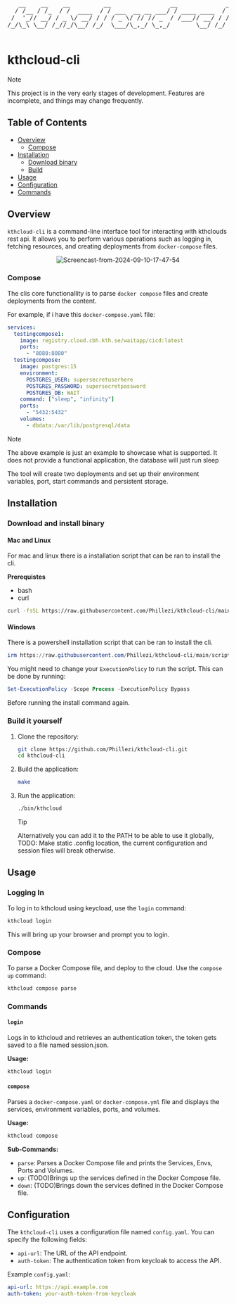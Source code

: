 <div align="center">
<pre>
   __    __    __         __                __             __   _ 
  / /__ / /_  / /  ____  / / ___  __ __ ___/ / ____ ____  / /  (_)
 /  '_// __/ / _ \/ __/ / / / _ \/ // // _  / /___// __/ / /  / / 
/_/\_\ \__/ /_//_/\__/ /_/  \___/\_,_/ \_,_/       \__/ /_/  /_/  
                                                                  
</pre>
</div>

# kthcloud-cli

> [!NOTE]  
> This project is in the very early stages of development. Features are incomplete, and things may change frequently.

## Table of Contents

- [Overview](#overview)
  - [Compose](#compose)
- [Installation](#installation)
  - [Download binary](#download-and-install-binary)
  - [Build](#build-it-yourself)
- [Usage](#usage)
- [Configuration](#configuration)
- [Commands](#commands)

## Overview

`kthcloud-cli` is a command-line interface tool for interacting with kthclouds rest api. It allows you to perform various operations such as logging in, fetching resources, and creating deployments from `docker-compose` files.

<div align="center">
    
![Screencast-from-2024-09-10-17-47-54](https://github.com/user-attachments/assets/ffa9d85d-0974-4a89-a480-3918b4ebb35f)

</div>

### Compose

The clis core functionallity is to parse `docker compose` files and create deployments from the content.

For example, if i have this `docker-compose.yaml` file:

```yaml
services:
  testingcompose1:
    image: registry.cloud.cbh.kth.se/waitapp/cicd:latest
    ports:
      - "8080:8080"
  testingcompose:
    image: postgres:15
    environment:
      POSTGRES_USER: supersecretuserhere
      POSTGRES_PASSWORD: supersecretpassword
      POSTGRES_DB: WAIT
    command: ["sleep", "infinity"]
    ports:
      - "5432:5432"
    volumes:
      - dbdata:/var/lib/postgresql/data
```

> [!NOTE]
> The above example is just an example to showcase what is supported. It does not provide a functional application, the database will just run sleep

The tool will create two deployments and set up their environment variables, port, start commands and persistent storage.

## Installation

### Download and install binary

#### Mac and Linux

For mac and linux there is a installation script that can be ran to install the cli.

**Prerequistes**

- bash
- curl

```bash
curl -fsSL https://raw.githubusercontent.com/Phillezi/kthcloud-cli/main/scripts/install.sh | bash

```

#### Windows

There is a powershell installation script that can be ran to install the cli.

```powershell
irm https://raw.githubusercontent.com/Phillezi/kthcloud-cli/main/scripts/install.ps1 | iex

```

You might need to change your `ExecutionPolicy` to run the script. This can be done by running:

```powershell
Set-ExecutionPolicy -Scope Process -ExecutionPolicy Bypass

```

Before running the install command again.

### Build it yourself

1. Clone the repository:

   ```bash
   git clone https://github.com/Phillezi/kthcloud-cli.git
   cd kthcloud-cli
   ```

2. Build the application:

   ```bash
   make
   ```

3. Run the application:
   ```bash
   ./bin/kthcloud
   ```
   > [!TIP]
   > Alternatively you can add it to the PATH to be able to use it globally, TODO: Make static .config location, the current configuration and session files will break otherwise.

<!--
   Alternatively you can move it to a location and add it to the path to be able to use it globally. **(dont do it yet, not ready)**
   ```bash
   sudo cp ./bin/kthcloud /usr/local/bin/
   ```
   Also make sure that `/usr/local/bin` is on the `PATH`.
   ```bash
   echo $PATH | grep /usr/local/bin
   ```
-->

## Usage

### Logging In

To log in to kthcloud using keycload, use the `login` command:

```bash
kthcloud login
```

This will bring up your browser and prompt you to login.

### Compose

To parse a Docker Compose file, and deploy to the cloud. Use the `compose up` command:

```bash
kthcloud compose parse
```

### Commands

#### `login`

Logs in to kthcloud and retrieves an authentication token, the token gets saved to a file named session.json.

**Usage:**

```bash
kthcloud login
```

#### `compose`

Parses a `docker-compose.yaml` or `docker-compose.yml` file and displays the services, environment variables, ports, and volumes.

**Usage:**

```bash
kthcloud compose
```

**Sub-Commands:**

- `parse`: Parses a Docker Compose file and prints the Services, Envs, Ports and Volumes.
- `up`: (TODO)Brings up the services defined in the Docker Compose file.
- `down`: (TODO)Brings down the services defined in the Docker Compose file.

## Configuration

The `kthcloud-cli` uses a configuration file named `config.yaml`. You can specify the following fields:

- `api-url`: The URL of the API endpoint.
- `auth-token`: The authentication token from keycloak to access the API.

Example `config.yaml`:

```yaml
api-url: https://api.example.com
auth-token: your-auth-token-from-keycloak
```
